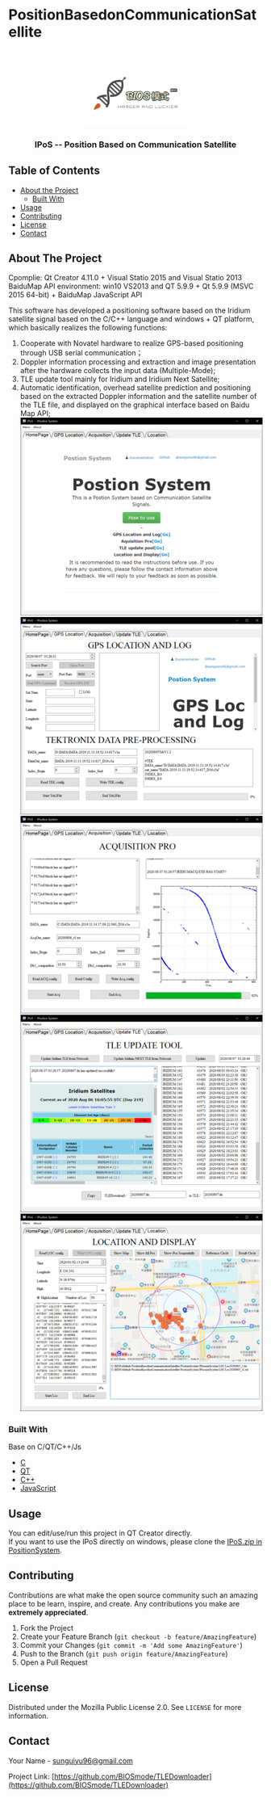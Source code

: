 # PositionBasedonCommunicationSatellite


<!-- PROJECT LOGO -->
<br />
<p align="center">
  <a href="https://github.com/BIOSmode/PositionBasedonCommunicationSatellite/">
    <img src="https://github.com/BIOSmode/PositionBasedonCommunicationSatellite/blob/master/Pic/logo.jpg" alt="Logo" width="200" height="120">
  </a>

  <h3 align="center">IPoS -- Position Based on Communication Satellite</h3>

</p>



<!-- TABLE OF CONTENTS -->
## Table of Contents

* [About the Project](#about-the-project)
  * [Built With](#built-with)
* [Usage](#usage)
* [Contributing](#contributing)
* [License](#license)
* [Contact](#contact)



<!-- ABOUT THE PROJECT -->
## About The Project
Cpomplie: Qt Creator 4.11.0  + Visual Statio 2015  and   Visual Statio 2013 BaiduMap API 
environment: win10  VS2013  and  QT 5.9.9 + Qt 5.9.9 (MSVC 2015 64-bit) + BaiduMap JavaScript API

This software has developed a positioning software based on the Iridium satellite signal based on the C/C++ language and windows + QT platform, which basically realizes the following functions:  
1. Cooperate with Novatel hardware to realize GPS-based positioning through USB serial communication；  
2. Doppler information processing and extraction and image presentation after the hardware collects the input data (Multiple-Mode);  
3. TLE update tool mainly for Iridium and Iridium Next Satellite;  
4. Automatic identification, overhead satellite prediction and positioning based on the extracted Doppler information and the satellite number of the TLE file, and displayed on the graphical interface based on Baidu Map API;  
![Homepage](https://github.com/BIOSmode/PositionBasedonCommunicationSatellite/blob/master/Pic/Homepage.png)
![GPS](https://github.com/BIOSmode/PositionBasedonCommunicationSatellite/blob/master/Pic/GPS.png)  
![ACQ](https://github.com/BIOSmode/PositionBasedonCommunicationSatellite/blob/master/Pic/ACQ.png)  
![TLE](https://github.com/BIOSmode/PositionBasedonCommunicationSatellite/blob/master/Pic/TLE.png)  
![LOC](https://github.com/BIOSmode/PositionBasedonCommunicationSatellite/blob/master/Pic/LOC.png)  


### Built With

Base on C/QT/C++/Js
* [C](http://users.cs.cf.ac.uk/Dave.Marshall/C/CE/)
* [QT](https://doc.qt.io/)
* [C++](http://www.cplusplus.com/)
* [JavaScript](https://enable-javascript.com/)




<!-- USAGE EXAMPLES -->
## Usage

You can edit/use/run this project in QT Creator directly.  
If you want to use the IPoS directly on windows, please clone the [IPoS.zip in PositionSystem](https://github.com/BIOSmode/PositionBasedonCommunicationSatellite/blob/master/PostionSystem).




<!-- CONTRIBUTING -->
## Contributing

Contributions are what make the open source community such an amazing place to be learn, inspire, and create. Any contributions you make are **extremely appreciated**.

1. Fork the Project
2. Create your Feature Branch (`git checkout -b feature/AmazingFeature`)
3. Commit your Changes (`git commit -m 'Add some AmazingFeature'`)
4. Push to the Branch (`git push origin feature/AmazingFeature`)
5. Open a Pull Request



<!-- LICENSE -->
## License
Distributed under the Mozilla Public License 2.0. See `LICENSE` for more information.



<!-- CONTACT -->
## Contact

Your Name - sunguiyu96@gmail.com

Project Link: [https://github.com/BIOSmode/TLEDownloader](https://github.com/BIOSmode/TLEDownloader)





